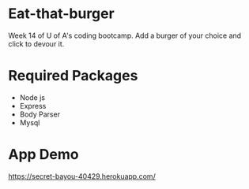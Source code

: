 # Eat-that-burger

Week 14 of  U of A's coding bootcamp. Add a burger of your choice and click to devour it.

# Required Packages
* Node js
* Express
* Body Parser
* Mysql

# App Demo

https://secret-bayou-40429.herokuapp.com/